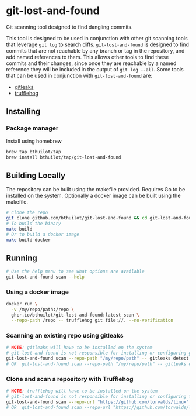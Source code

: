 # git-lost-and-found

Git scanning tool designed to find dangling commits.

This tool is designed to be used in conjunction with other git scanning tools that leverage `git log` to search diffs.
`git-lost-and-found` is designed to find commits that are not reachable by any branch or tag in the repository, and add named references to them.
This allows other tools to find these commits and their changes, 
since once they are reachable by a named reference they will be included in the output of `git log --all`.
Some tools that can be used in conjunction with `git-lost-and-found` are:

- [gitleaks](https://github.com/gitleaks/gitleaks)
- [trufflehog](https://github.com/trufflesecurity/trufflehog)


## Installing
### Package manager

Install using homebrew
```bash
brew tap bthuilot/tap
brew install bthuilot/tap/git-lost-and-found
```

## Building Locally

The repository can be built using the makefile provided.
Requires Go to be installed on the system.
Optionally a docker image can be built using the makefile.

```bash
# clone the repo
git clone github.com/bthuilot/git-lost-and-found && cd git-lost-and-found
# To build the binary
make build
# Or to build a docker image
make build-docker
```

## Running


```bash
# Use the help menu to see what options are available
git-lost-and-found scan --help
```

### Using a docker image
```bash
docker run \
  -v /my/repo/path:/repo \
  ghcr.io/bthuilot/git-lost-and-found:latest scan \
  --repo-path /repo -- trufflehog git file://. --no-verification
```

### Scanning an existing repo using gitleaks

```bash
# NOTE: gitleaks will have to be installed on the system
# git-lost-and-found is not responsible for installing or configuring gitleaks
git-lost-and-found scan --repo-path "/my/repo/path" -- gitleaks detect .
# OR  git-lost-and-found scan --repo-path "/my/repo/path" -- gitleaks detect {}
```

### Clone and scan a repository with Trufflehog
```bash
# NOTE: trufflehog will have to be installed on the system
# git-lost-and-found is not responsible for installing or configuring trufflehog
git-lost-and-found scan --repo-url "https://github.com/torvalds/linux" -- trufflehog git file://. --no-verification
# OR  git-lost-and-found scan --repo-url "https://github.com/torvalds/linux" -- trufflehog git file://{} --no-verification
```